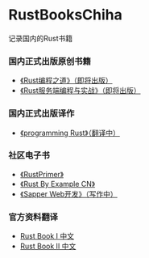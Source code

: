 # RustBooksChiha

记录国内的Rust书籍

### 国内正式出版原创书籍

- [《Rust编程之道》（即将出版）]()
- [ 《Rust服务端编程与实战》（即将出版）]()


### 国内正式出版译作

- [《programming Rust》（翻译中）]()

### 社区电子书

- [《RustPrimer》](https://github.com/rustcc/RustPrimer)
- [《Rust By Example CN》](https://github.com/rust-lang-cn/rust-by-example-cn)
- [《Sapper Web开发》（写作中）]()

### 官方资料翻译

- [Rust Book I 中文](https://www.gitbook.com/book/kaisery/rust-book-chinese/details)
- [Rust Book II 中文](https://www.gitbook.com/book/kaisery/trpl-zh-cn/details)
